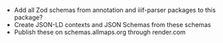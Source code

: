 - Add all Zod schemas from annotation and iiif-parser packages to this package?
- Create JSON-LD contexts and JSON Schemas from these schemas
- Publish these on schemas.allmaps.org through render.com
